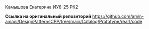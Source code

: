 Камышова Екатерина ИУ8-25 РК2

**Ссылка на оригинальный репозиторий**
https://github.com/amin-amani/DesignPatternsCPP/tree/main/Catalog/Prototype/real1/code
